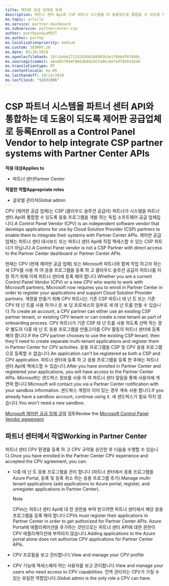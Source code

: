 ```yaml
---
title: 제어판 공급 업체로 등록
description: 파트너 센터 Api와 CSP 파트너 시스템을 더 효율적으로 통합할 수 있도록 파트너 센터에서 CPV (제어판 공급 업체)로 등록 하는 방법에 대해 알아봅니다.
ms.topic: article
ms.service: partner-dashboard
ms.subservice: partnercenter-csp
author: parthpandyaMSFT
ms.author: parthp
ms.localizationpriority: medium
ms.custom: SEOMAY.20
ms.date: 05/20/2020
ms.openlocfilehash: 1bfcb4de27233283b6188903b3e1f6bbdf67698c
ms.sourcegitcommit: a8adb5f044f06bd684a5b7a06c8efe9f8b03d2db
ms.translationtype: MT
ms.contentlocale: ko-KR
ms.lasthandoff: 10/14/2020
ms.locfileid: "92031896"
---
```

# <a name="enroll-as-a-control-panel-vendor-to-help-integrate-csp-partner-systems-with-partner-center-apis"></a><span data-ttu-id="84edb-103">CSP 파트너 시스템을 파트너 센터 API와 통합하는 데 도움이 되도록 제어판 공급업체로 등록</span><span class="sxs-lookup"><span data-stu-id="84edb-103">Enroll as a Control Panel Vendor to help integrate CSP partner systems with Partner Center APIs</span></span>

<span data-ttu-id="84edb-104">**적용 대상**</span><span class="sxs-lookup"><span data-stu-id="84edb-104">**Applies to**</span></span>

- <span data-ttu-id="84edb-105">파트너 센터</span><span class="sxs-lookup"><span data-stu-id="84edb-105">Partner Center</span></span>

<span data-ttu-id="84edb-106">**적절한 역할**</span><span class="sxs-lookup"><span data-stu-id="84edb-106">**Appropriate roles**</span></span>

- <span data-ttu-id="84edb-107">글로벌 관리자</span><span class="sxs-lookup"><span data-stu-id="84edb-107">Global admin</span></span>

<span data-ttu-id="84edb-108">CPV (제어판 공급 업체)는 CSP (클라우드 솔루션 공급자) 파트너가 시스템을 파트너 센터 Api와 통합할 수 있도록 응용 프로그램을 개발 하는 독립 소프트웨어 공급 업체입니다.</span><span class="sxs-lookup"><span data-stu-id="84edb-108">A Control Panel Vendor (CPV) is an independent software vendor that develops applications for use by Cloud Solution Provider (CSP) partners to enable them to integrate their systems with Partner Center APIs.</span></span> <span data-ttu-id="84edb-109">제어판 공급 업체는 파트너 센터 대시보드 또는 파트너 센터 Api에 직접 액세스할 수 있는 CSP 파트너가 아닙니다.</span><span class="sxs-lookup"><span data-stu-id="84edb-109">A Control Panel vendor is not a CSP Partner with direct access to the Partner Center dashboard or Partner Center APIs.</span></span>

<span data-ttu-id="84edb-110">현재는 CPV (현재 제어판 공급 업체) 또는 Microsoft 파트너와 함께 작업 하고자 하는 새 CPV를 사용 하 여 응용 프로그램을 등록 하 고 클라우드 솔루션 공급자 파트너를 지원 하기 위해 이제 파트너 센터에 등록 해야 합니다.</span><span class="sxs-lookup"><span data-stu-id="84edb-110">Whether you are a current Control Panel Vendor (CPV) or a new CPV who wants to work with Microsoft partners, Microsoft now requires you to enroll in Partner Center in order to register your applications and support Cloud Solution Provider partners.</span></span> <span data-ttu-id="84edb-111">계정을 만들기 위해 CPV 파트너는 기존 CSP 파트너 테 넌 트 또는 기존 CPV 테 넌 트를 사용 하거나 온 보 딩 프로세스의 일부로 새 테 넌 트를 만들 수 있습니다.</span><span class="sxs-lookup"><span data-stu-id="84edb-111">To create an account, a CPV partner can either use an existing CSP partner tenant, or existing CPV tenant or can create a new tenant as part of onboarding process.</span></span> <span data-ttu-id="84edb-112">CPV 파트너가 기존 CSP 테 넌 트를 사용 하도록 선택 하는 경우 별도의 다중 테 넌 트 응용 프로그램을 만들고이를 CPV 활동의 파트너 센터에 등록 해야 합니다.</span><span class="sxs-lookup"><span data-stu-id="84edb-112">If the CPV partner chooses to use the existing CSP tenant, then they'll need to create separate multi-tenant applications and register them in Partner Center for CPV activities.</span></span> <span data-ttu-id="84edb-113">응용 프로그램을 CSP 및 CPV 응용 프로그램으로 등록할 수 없습니다.</span><span class="sxs-lookup"><span data-stu-id="84edb-113">An application can't be registered as both a CSP and CPV application.</span></span> <span data-ttu-id="84edb-114">파트너 센터에 등록 하 고 응용 프로그램을 등록 한 후에는 파트너 센터 Api에 액세스할 수 있습니다.</span><span class="sxs-lookup"><span data-stu-id="84edb-114">After you have enrolled in Partner Center and registered your applications, you will have access to the Partner Center APIs.</span></span>  <span data-ttu-id="84edb-115">Microsoft는 샌드박스 정보를 사용 하 여 파트너 센터 알림을 통해 사용자에 게 연락 합니다.</span><span class="sxs-lookup"><span data-stu-id="84edb-115">Microsoft will contact you via a Partner Center notification with your sandbox information.</span></span> <span data-ttu-id="84edb-116">샌드박스 계정이 이미 있는 경우 계속 사용 합니다.</span><span class="sxs-lookup"><span data-stu-id="84edb-116">If you already have a sandbox account, continue using it.</span></span> <span data-ttu-id="84edb-117">새 샌드박스가 필요 하지 않습니다.</span><span class="sxs-lookup"><span data-stu-id="84edb-117">You won't need a new sandbox.</span></span>

<span data-ttu-id="84edb-118">[Microsoft 제어판 공급 업체 규약](https://go.microsoft.com/fwlink/?linkid=2055198) 검토</span><span class="sxs-lookup"><span data-stu-id="84edb-118">Review the [Microsoft Control Panel Vendor agreement](https://go.microsoft.com/fwlink/?linkid=2055198)</span></span>


## <a name="working-in-partner-center"></a><span data-ttu-id="84edb-119">파트너 센터에서 작업</span><span class="sxs-lookup"><span data-stu-id="84edb-119">Working in Partner Center</span></span>
<span data-ttu-id="84edb-120">파트너 센터 CPV 환경을 등록 하 고 CPV 규약을 승인한 후 다음을 수행할 수 있습니다.</span><span class="sxs-lookup"><span data-stu-id="84edb-120">Once you have enrolled in the Partner Center CPV experience and accepted the CPV agreement, you can:</span></span>

- <span data-ttu-id="84edb-121">다중 테 넌 트 응용 프로그램을 관리 합니다 (파트너 센터에서 응용 프로그램을 Azure Portal, 등록 및 등록 취소 하는 응용 프로그램 추가).</span><span class="sxs-lookup"><span data-stu-id="84edb-121">Manage multi-tenant applications (add applications to Azure portal, register, and unregister applications in Partner Center).</span></span>

    >[!Note] 
    ><span data-ttu-id="84edb-122">CPVs는 파트너 센터 Api에 대 한 권한을 부여 받으려면 파트너 센터에서 해당 응용 프로그램을 등록 해야 합니다.</span><span class="sxs-lookup"><span data-stu-id="84edb-122">CPVs must register their applications in Partner Center in order to get authorized for Partner Center APIs.</span></span> <span data-ttu-id="84edb-123">Azure Portal에 애플리케이션을 추가하는 것만으로는 파트너 센터 API에 대한 권한이 CPV 애플리케이션에 부여되지 않습니다.</span><span class="sxs-lookup"><span data-stu-id="84edb-123">Adding applications to the Azure portal alone does not authorize CPV applications for Partner Center APIs.</span></span> 

- <span data-ttu-id="84edb-124">CPV 프로필을 보고 관리합니다.</span><span class="sxs-lookup"><span data-stu-id="84edb-124">View and manage your CPV profile</span></span> 

- <span data-ttu-id="84edb-125">CPV 기능에 액세스해야 하는 사용자를 보고 관리합니다.</span><span class="sxs-lookup"><span data-stu-id="84edb-125">View and manage your users who need access to CPV capabilities.</span></span> <span data-ttu-id="84edb-126">전역 관리자는 CPV가 가질 수 있는 유일한 역할입니다.</span><span class="sxs-lookup"><span data-stu-id="84edb-126">Global admin is the only role a CPV can have.</span></span>


